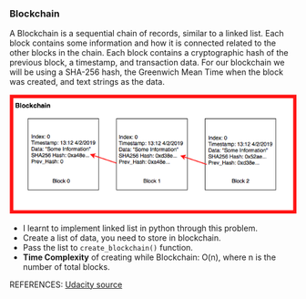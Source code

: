 ### Blockchain

A Blockchain is a sequential chain of records, similar to a linked list. Each block contains some information and how it is connected related to the other blocks in the chain. Each block contains a cryptographic hash of the previous block, a timestamp, and transaction data. For our blockchain we will be using a SHA-256 hash, the Greenwich Mean Time when the block was created, and text strings as the data. 

![Blockchain](./blockchain.png)

- I learnt to implement linked list in python through this problem.
- Create a list of data, you need to store in blockchain.
- Pass the list to ```create_blockchain()``` function.
- **Time Complexity** of creating while Blockchain: O(n), where n is the number of total blocks.

REFERENCES: [Udacity source](https://classroom.udacity.com/nanodegrees/nd256/parts/b835ca8d-4269-4ca3-b911-c8ceb9cc0aa0/modules/a5f68248-862f-4a72-8682-24b86e2f6d61/lessons/a640374a-90af-40ad-85ff-1c6ce3948219/concepts/24216d22-1e4d-48f5-b224-9191fd5e5941) 

